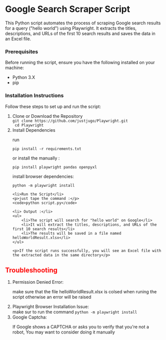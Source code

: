 <h1>Google Search Scraper Script</h1>
<p>This Python script automates the process of scraping Google search results for a query ("hello world") using Playwright. It extracts the titles, descriptions, and URLs of the first 10 search results and saves the data in an Excel file.</p>
<h3>Prerequisites</h3>
<p>Before running the script, ensure you have the following installed on your machine:</p>
<ul>
    <li>Python 3.X</li>
    <li>pip</li>
</ul>

<h3>Installation Instructions</h3>
<p>Follow these steps to set up and run the script:</p>
<ol>
    <li> Clone or Download the Repository</li>
    <code>git clone https://github.com/justjugo/Playwright.git <br> cd Playwright</code>
    <li>Install Dependencies</li>
    <p>run</p>
    <code>pip install -r requirements.txt </code>
    <p>or install the manually :</p>
    <code>pip install playwright pandas openpyxl    </code>
    <p>install browser dependencies:</p>
    <code>python -m playwright install    </code>

    <li>Run the Script</li>
    <p>just tape the command :</p>
    <code>python script.py</code>

    <li> Output :</li>
    <ul>
        <li>The script will search for "hello world" on Google</li>
        <li>It will extract the titles, descriptions, and URLs of the first 10 search results</li>
        <li>The results will be saved in a file named helloWorldResult.xlsx</li>
    </ul>

    <p>If the script runs successfully, you will see an Excel file with the extracted data in the same directory</p>

</ol>

<h2 style="color: red;">Troubleshooting</h2>
<ol>
    <li>Permission Denied Error:</li>
    <p>make sure that the file helloWorldResult.xlsx  is colsed when runing the script otherwise an error will be raised </p>
    <li>Playwright Browser Installation Issue:</li>
    make sur to run the command 
    <code>python -m playwright install    </code>
    <li>Google Captcha:</li>
    <p>If Google shows a CAPTCHA or asks you to verify that you're not a robot, You may want to consider doing it manually
    </p>
</ol>
